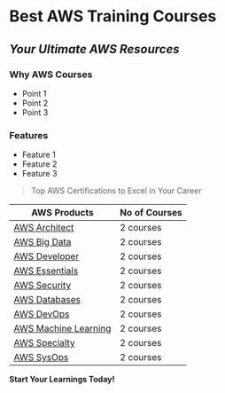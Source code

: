 # Best AWS Training Courses
## _Your Ultimate AWS Resources_

### Why AWS Courses
- Point 1
- Point 2
- Point 3

### Features

- Feature 1
- Feature 2
- Feature 3

> Top AWS Certifications to  Excel in Your Career

| AWS Products | No of Courses |
| ------ | ------ |
| [AWS Architect] | 2 courses |
| [AWS Big Data] | 2 courses |
| [AWS Developer] | 2 courses |
| [AWS Essentials] | 2 courses |
| [AWS Security] | 2 courses |
| [AWS Databases] | 2 courses |
| [AWS DevOps] | 2 courses |
| [AWS Machine Learning] | 2 courses |
| [AWS Specialty] | 2 courses |
| [AWS SysOps] | 2 courses |


**Start Your Learnings Today!**

[//]: # (Any comments)

   [AWS Architect]: <https://www.netcomlearning.com/aws-architect-training/product/1354/>
   [AWS Big Data]: <https://www.netcomlearning.com/aws-big-data-training/product/1596/>
   [AWS Developer]: <https://www.netcomlearning.com/aws-developer-training/product/1355/>
   [AWS Essentials]: <https://www.netcomlearning.com/aws-essentials-training/product/291/>
   [AWS Security]: <https://www.netcomlearning.com/aws-security-training/product/1447/>
   [AWS Databases]: <https://www.netcomlearning.com/aws-databases-training/product/1597/>
   [AWS DevOps]: <https://www.netcomlearning.com/aws-devops-training/product/1594/>
   [AWS Machine Learning]: <https://www.netcomlearning.com/aws-machine-learning-training/product/1595/>
   [AWS Specialty]: <https://www.netcomlearning.com/aws-specialty-training/product/1614/>
   [AWS SysOps]: <https://www.netcomlearning.com/aws-sysops-training/product/1356/>


   [PlDb]: <https://github.com/joemccann/dillinger/tree/master/plugins/dropbox/README.md>
   [PlGh]: <https://github.com/joemccann/dillinger/tree/master/plugins/github/README.md>
   [PlGd]: <https://github.com/joemccann/dillinger/tree/master/plugins/googledrive/README.md>
   [PlOd]: <https://github.com/joemccann/dillinger/tree/master/plugins/onedrive/README.md>
   [PlMe]: <https://github.com/joemccann/dillinger/tree/master/plugins/medium/README.md>
   [PlGa]: <https://github.com/RahulHP/dillinger/blob/master/plugins/googleanalytics/README.md>

